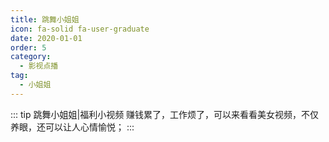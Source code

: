 ```yaml
---
title: 跳舞小姐姐
icon: fa-solid fa-user-graduate
date: 2020-01-01
order: 5
category:
  - 影视点播
tag:
  - 小姐姐
---
```


<ArtPlayer :src :config="mpConfig(state.p)" />

::: tip 跳舞小姐姐|福利小视频
赚钱累了，工作烦了，可以来看看美女视频，不仅养眼，还可以让人心情愉悦；
:::

<script setup>
  import { vod } from '@db'
  import { mpConfig } from '@act'
  import { useStorage } from '@vueuse/core'
  import { onMounted } from "vue";
  const vodId = "ks-dance"
  const state = useStorage(
    vodId,
    {
      src:"",
      p: []
    }
  )
  const src = state.value.p[0] ? state.value.p[0].url : ""
  onMounted(async () => {
    const { data } = await vod.find({ "name": vodId })
    state.value.p = data.slice(0, 99)
    state.value.src = data[0].url
  });
</script>